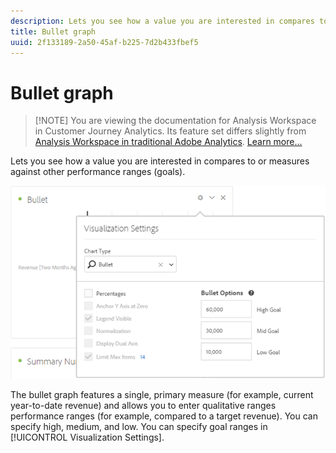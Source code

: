 ```yaml
---
description: Lets you see how a value you are interested in compares to or measures against other performance ranges (goals).
title: Bullet graph
uuid: 2f133189-2a50-45af-b225-7d2b433fbef5
---
```


# Bullet graph

>[!NOTE] You are viewing the documentation for Analysis Workspace in Customer Journey Analytics. Its feature set differs slightly from [Analysis Workspace in traditional Adobe Analytics](https://docs.adobe.com/content/help/en/analytics/analyze/analysis-workspace/home.html). [Learn more...](/help/getting-started/cja-aa.md)

Lets you see how a value you are interested in compares to or measures against other performance ranges (goals).

 ![](assets/bullet-image.png)

The bullet graph features a single, primary measure (for example, current year-to-date revenue) and allows you to enter qualitative ranges performance ranges (for example, compared to a target revenue). You can specify high, medium, and low. You can specify goal ranges in [!UICONTROL Visualization Settings].
